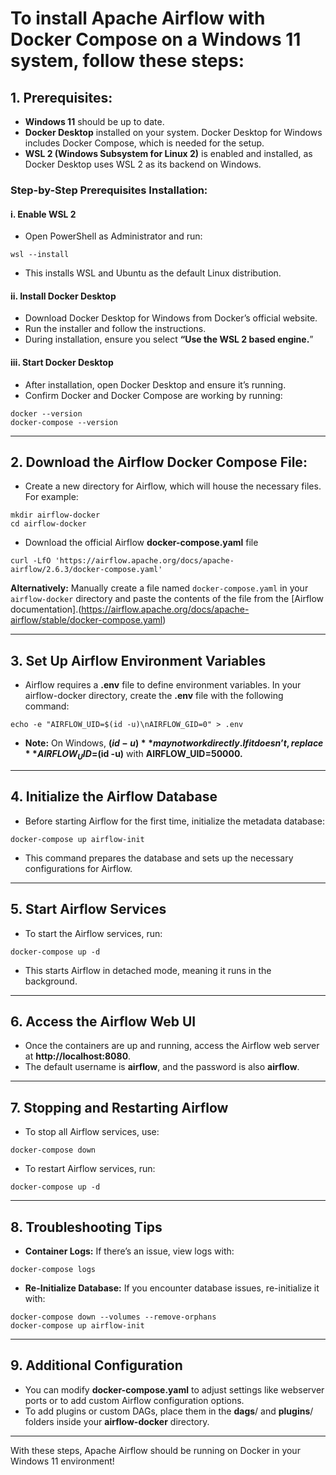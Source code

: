 # To install Apache Airflow with Docker Compose on a Windows 11 system, follow these steps:

## 1. Prerequisites:
- **Windows 11** should be up to date.
- **Docker Desktop** installed on your system. Docker Desktop for Windows includes Docker Compose, which is needed for the setup.
- **WSL 2 (Windows Subsystem for Linux 2)** is enabled and installed, as Docker Desktop uses WSL 2 as its backend on Windows.

### Step-by-Step Prerequisites Installation:

#### i. Enable WSL 2
- Open PowerShell as Administrator and run:

```shell
wsl --install

```
- This installs WSL and Ubuntu as the default Linux distribution.

#### ii. Install Docker Desktop
- Download Docker Desktop for Windows from Docker’s official website.
- Run the installer and follow the instructions.
- During installation, ensure you select **“Use the WSL 2 based engine.**”

#### iii. Start Docker Desktop
- After installation, open Docker Desktop and ensure it’s running.
- Confirm Docker and Docker Compose are working by running:

```shell
docker --version
docker-compose --version

```

----

## 2. Download the Airflow Docker Compose File:

- Create a new directory for Airflow, which will house the necessary files. For example:

```shell
mkdir airflow-docker
cd airflow-docker

```
- Download the official Airflow **docker-compose.yaml** file

```shell
curl -LfO 'https://airflow.apache.org/docs/apache-airflow/2.6.3/docker-compose.yaml'

```
**Alternatively:** Manually create a file named `docker-compose.yaml` in your `airflow-docker` directory and paste the contents of the file from the [Airflow documentation].(https://airflow.apache.org/docs/apache-airflow/stable/docker-compose.yaml)

---

## 3. Set Up Airflow Environment Variables

- Airflow requires a **.env** file to define environment variables. In your airflow-docker directory, create the **.env** file with the following command:

```shell
echo -e "AIRFLOW_UID=$(id -u)\nAIRFLOW_GID=0" > .env

```
- **Note:** On Windows, **$(id -u)** may not work directly. If it doesn’t, replace **AIRFLOW_UID=$(id -u)** with **AIRFLOW_UID=50000.**

---

## 4. Initialize the Airflow Database

- Before starting Airflow for the first time, initialize the metadata database:

```shell
docker-compose up airflow-init

```
- This command prepares the database and sets up the necessary configurations for Airflow.

---

## 5. Start Airflow Services
- To start the Airflow services, run:

```shell
docker-compose up -d

```
- This starts Airflow in detached mode, meaning it runs in the background.

---

## 6. Access the Airflow Web UI
- Once the containers are up and running, access the Airflow web server at **http://localhost:8080**.
- The default username is **airflow**, and the password is also **airflow**.

---

## 7. Stopping and Restarting Airflow
- To stop all Airflow services, use:

```shell
docker-compose down

```
- To restart Airflow services, run:

```shell
docker-compose up -d

```

---

## 8. Troubleshooting Tips
- **Container Logs:** If there’s an issue, view logs with:

```shell
docker-compose logs

```

- **Re-Initialize Database:** If you encounter database issues, re-initialize it with:

```shell
docker-compose down --volumes --remove-orphans
docker-compose up airflow-init

```

---

## 9. Additional Configuration
- You can modify **docker-compose.yaml** to adjust settings like webserver ports or to add custom Airflow configuration options.
- To add plugins or custom DAGs, place them in the **dags**/ and **plugins**/ folders inside your **airflow-docker** directory.


---

With these steps, Apache Airflow should be running on Docker in your Windows 11 environment!
